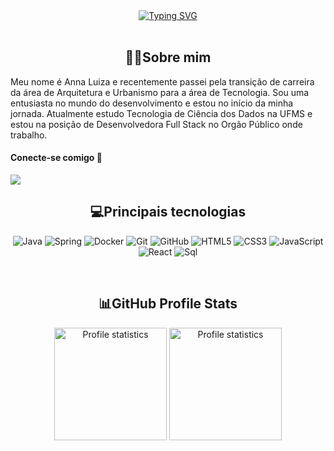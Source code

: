 <div align="center" style="text-align: center;">
  <a href="https://git.io/typing-svg">
    <img src="https://readme-typing-svg.herokuapp.com/?center=true&vCenter=true&color=ffffff&lines=Olá,%20+seja+bem-vindo+👋" alt="Typing SVG">
  </a>
</div>
</br>
<h2 align="center">👩‍💻Sobre mim</h2>

Meu nome é Anna Luiza e recentemente passei pela transição de carreira da área de Arquitetura e Urbanismo para a área de Tecnologia. Sou uma entusiasta no mundo do desenvolvimento e estou no início da minha jornada. Atualmente estudo Tecnologia de Ciência dos Dados na UFMS e estou na posição de Desenvolvedora Full Stack no Orgão Público onde trabalho.



<h4>Conecte-se comigo 🔗</h4>

<a href="https://www.linkedin.com/in/anna-luiza-moreira/" target="_blank"><img src="https://img.shields.io/badge/-LinkedIn-%230077B5?style=for-the-badge&logo=linkedin&logoColor=white" target="_blank" ></a> 
<h2 align="center">💻Principais tecnologias</h2>
<div align="center">

![Java](https://img.shields.io/badge/Java-000?style=for-the-badge&logo=openjdk&logoColor=30A3DC)
![Spring](https://img.shields.io/badge/Spring-000?style=for-the-badge&logo=spring)
![Docker](https://img.shields.io/badge/Docker-000?style=for-the-badge&logo=docker)
![Git](https://img.shields.io/badge/Git-000?style=for-the-badge&logo=git)
![GitHub](https://img.shields.io/badge/GitHub-000?style=for-the-badge&logo=github&logoColor=30A3DC)
![HTML5](https://img.shields.io/badge/HTML-000?style=for-the-badge&logo=html5)
![CSS3](https://img.shields.io/badge/CSS-000?style=for-the-badge&logo=css3)
![JavaScript](https://img.shields.io/badge/JavaScript-000?style=for-the-badge&logo=javascript)
![React](https://img.shields.io/badge/React-000?style=for-the-badge&logo=react)
![Sql](https://img.shields.io/badge/Sql-000?style=for-the-badge&logo=sql)
</div>
</br>
<h2 align="center">📊GitHub Profile Stats</h3>

<div align="center"> 
  <a href="https://github.com/1ucasruan">
  <img src="https://github-readme-stats-git-masterrstaa-rickstaa.vercel.app/api/top-langs/?username=annalumoreira&layout=compact&hide_border=true&theme=dracula" alt="Profile statistics" height="180em"><a>
  <img src="https://github-profile-summary-cards.vercel.app/api/cards/stats?username=annalumoreira&layout=compact&hide_border=true&theme=dracula" alt="Profile statistics" height="180em"></a>
</div>
